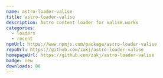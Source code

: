 ```yaml
---
name: astro-loader-valise
title: astro-loader-valise
description: Astro content loader for valise.works
categories:
  - loaders
  - recent
npmUrl: https://www.npmjs.com/package/astro-loader-valise
repoUrl: https://github.com/zakj/astro-loader-valise
homepageUrl: https://github.com/zakj/astro-loader-valise
badge: new
downloads: 86
---
```

